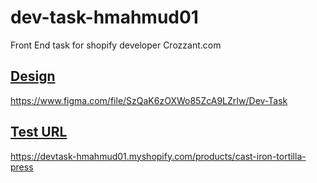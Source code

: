 # dev-task-hmahmud01
Front End task for shopify developer Crozzant.com



## [Design](https://www.figma.com/file/SzQaK6zOXWo85ZcA9LZrIw/Dev-Task)
https://www.figma.com/file/SzQaK6zOXWo85ZcA9LZrIw/Dev-Task

## [Test URL](https://pip.pypa.io/en/stable/)
https://devtask-hmahmud01.myshopify.com/products/cast-iron-tortilla-press
